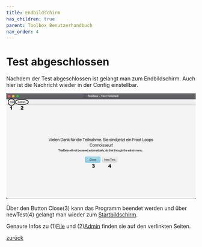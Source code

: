 ```yaml
---
title: Endbildschirm
has_children: true
parent: Toolbox Benutzerhandbuch
nav_order: 4
---
```

# Test abgeschlossen

Nachdem der Test abgeschlossen ist gelangt man zum Endbildschirm. Auch hier ist die Nachricht wieder in der Config einstellbar.

![Ende](resources/index.png)

Über den Button Close(3) kann das Programm beendet werden und über newTest(4) gelangt man wieder zum [Startbildschirm](../codecharts.md).

Genaure Infos zu (1)[File](file.md) und (2)[Admin](admin.md) finden sie auf den verlinkten Seiten.

[zurück](../index.md)
